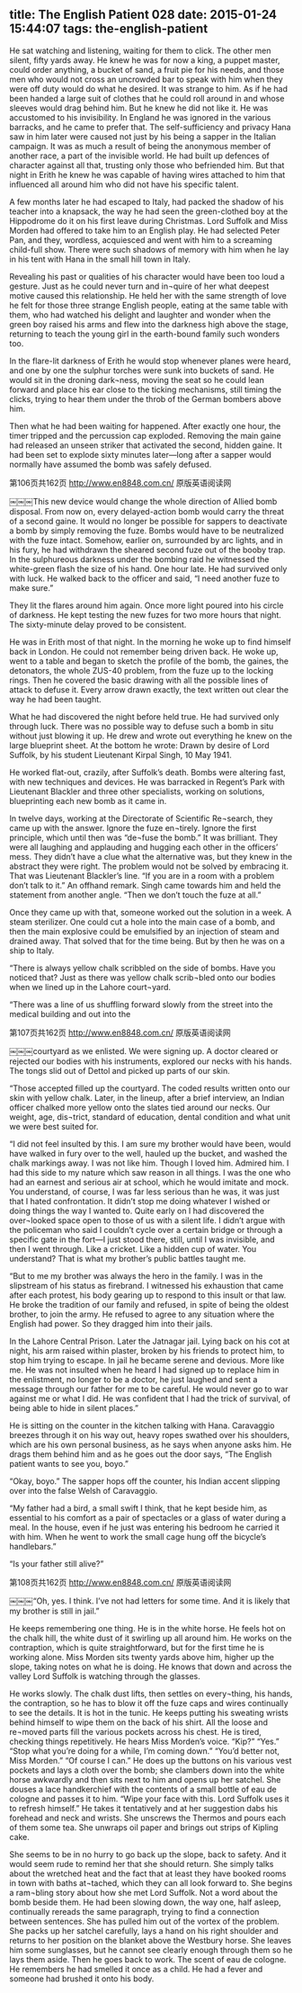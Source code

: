 title: The English Patient 028
date: 2015-01-24 15:44:07
tags: the-english-patient
---

He sat watching and listening, waiting for them to click. The other men silent, fifty yards away. He knew he was for now a king, a puppet master, could order anything, a bucket of sand, a fruit pie for his needs, and those men who would not cross an uncrowded bar to speak with him when they were off duty would do what he desired. It was strange to him. As if he had been handed a large suit of clothes that he could roll around in and whose sleeves would drag behind him. But he knew he did not like it. He was accustomed to his invisibility. In England he was ignored in the various barracks, and he came to prefer that. The self-sufficiency and privacy Hana saw in him later were caused not just by his being a sapper in the Italian campaign. It was as much a result of being the anonymous member of another race, a part of the invisible world. He had built up defences of character against all that, trusting only those who befriended him. But that night in Erith he knew he was capable of having wires attached to him that influenced all around him who did not have his specific talent.

A few months later he had escaped to Italy, had packed the shadow of his teacher into a knapsack, the way he had seen the green-clothed boy at the Hippodrome do it on his first leave during Christmas. Lord Suffolk and Miss Morden had offered to take him to an English play. He had selected Peter Pan, and they, wordless, acquiesced and went with him to a screaming child-full show. There were such shadows of memory with him when he lay in his tent with Hana in the small hill town in Italy.

Revealing his past or qualities of his character would have been too loud a gesture. Just as he could never turn and in¬quire of her what deepest motive caused this relationship. He held her with the same strength of love he felt for those three strange English people, eating at the same table with them, who had watched his delight and laughter and wonder when the green boy raised his arms and flew into the darkness high above the stage, returning to teach the young girl in the earth-bound family such wonders too.

In the flare-lit darkness of Erith he would stop whenever planes were heard, and one by one the sulphur torches were sunk into buckets of sand. He would sit in the droning dark¬ness, moving the seat so he could lean forward and place his ear close to the ticking mechanisms, still timing the clicks, trying to hear them under the throb of the German bombers above him.

Then what he had been waiting for happened. After exactly one hour, the timer tripped and the percussion cap exploded. Removing the main gaine had released an unseen striker that activated the second, hidden gaine. It had been set to explode sixty minutes later—long after a sapper would normally have assumed the bomb was safely defused.

第106页共162页 http://www.en8848.com.cn/ 原版英语阅读网

￼￼￼This new device would change the whole direction of Allied bomb disposal. From now on, every delayed-action bomb would carry the threat of a second gaine. It would no longer be possible for sappers to deactivate a bomb by simply removing the fuze. Bombs would have to be neutralized with the fuze intact. Somehow, earlier on, surrounded by arc lights, and in his fury, he had withdrawn the sheared second fuze out of the booby trap. In the sulphureous darkness under the bombing raid he witnessed the white-green flash the size of his hand. One hour late. He had survived only with luck. He walked back to the officer and said, “I need another fuze to make sure.”

They lit the flares around him again. Once more light poured into his circle of darkness. He kept testing the new fuzes for two more hours that night. The sixty-minute delay proved to be consistent.

He was in Erith most of that night. In the morning he woke up to find himself back in London. He could not remember being driven back. He woke up, went to a table and began to sketch the profile of the bomb, the gaines, the detonators, the whole ZUS-40 problem, from the fuze up to the locking rings. Then he covered the basic drawing with all the possible lines of attack to defuse it. Every arrow drawn exactly, the text written out clear the way he had been taught.

What he had discovered the night before held true. He had survived only through luck. There was no possible way to defuse such a bomb in situ without just blowing it up. He drew and wrote out everything he knew on the large blueprint sheet. At the bottom he wrote: Drawn by desire of Lord Suffolk, by his student Lieutenant Kirpal Singh, 10 May 1941.

He worked flat-out, crazily, after Suffolk’s death. Bombs were altering fast, with new techniques and devices. He was barracked in Regent’s Park with Lieutenant Blackler and three other specialists, working on solutions, blueprinting each new bomb as it came in.

In twelve days, working at the Directorate of Scientific Re¬search, they came up with the answer. Ignore the fuze en¬tirely. Ignore the first principle, which until then was “de¬fuse the bomb.” It was brilliant. They were all laughing and applauding and hugging each other in the officers’ mess. They didn’t have a clue what the alternative was, but they knew in the abstract they were right. The problem would not be solved by embracing it. That was Lieutenant Blackler’s line. “If you are in a room with a problem don’t talk to it.” An offhand remark. Singh came towards him and held the statement from another angle. “Then we don’t touch the fuze at all.”

Once they came up with that, someone worked out the solution in a week. A steam sterilizer. One could cut a hole into the main case of a bomb, and then the main explosive could be emulsified by an injection of steam and drained away. That solved that for the time being. But by then he was on a ship to Italy.

“There is always yellow chalk scribbled on the side of bombs. Have you noticed that? Just as there was yellow chalk scrib¬bled onto our bodies when we lined up in the Lahore court¬yard.

“There was a line of us shuffling forward slowly from the street into the medical building and out into the

第107页共162页 http://www.en8848.com.cn/ 原版英语阅读网

￼￼￼courtyard as we enlisted. We were signing up. A doctor cleared or rejected our bodies with his instruments, explored our necks with his hands. The tongs slid out of Dettol and picked up parts of our skin.

“Those accepted filled up the courtyard. The coded results written onto our skin with yellow chalk. Later, in the lineup, after a brief interview, an Indian officer chalked more yellow onto the slates tied around our necks. Our weight, age, dis¬trict, standard of education, dental condition and what unit we were best suited for.

“I did not feel insulted by this. I am sure my brother would have been, would have walked in fury over to the well, hauled up the bucket, and washed the chalk markings away. I was not like him. Though I loved him. Admired him. I had this side to my nature which saw reason in all things. I was the one who had an earnest and serious air at school, which he would imitate and mock. You understand, of course, I was far less serious than he was, it was just that I hated confrontation. It didn’t stop me doing whatever I wished or doing things the way I wanted to. Quite early on I had discovered the over¬looked space open to those of us with a silent life. I didn’t argue with the policeman who said I couldn’t cycle over a certain bridge or through a specific gate in the fort—I just stood there, still, until I was invisible, and then I went through. Like a cricket. Like a hidden cup of water. You understand? That is what my brother’s public battles taught me.

“But to me my brother was always the hero in the family. I was in the slipstream of his status as firebrand. I witnessed his exhaustion that came after each protest, his body gearing up to respond to this insult or that law. He broke the tradition of our family and refused, in spite of being the oldest brother, to join the army. He refused to agree to any situation where the English had power. So they dragged him into their jails.

In the Lahore Central Prison. Later the Jatnagar jail. Lying back on his cot at night, his arm raised within plaster, broken by his friends to protect him, to stop him trying to escape. In jail he became serene and devious. More like me. He was not insulted when he heard I had signed up to replace him in the enlistment, no longer to be a doctor, he just laughed and sent a message through our father for me to be careful. He would never go to war against me or what I did. He was confident that I had the trick of survival, of being able to hide in silent places.”

He is sitting on the counter in the kitchen talking with Hana. Caravaggio breezes through it on his way out, heavy ropes swathed over his shoulders, which are his own personal business, as he says when anyone asks him. He drags them behind him and as he goes out the door says, “The English patient wants to see you, boyo.”

“Okay, boyo.” The sapper hops off the counter, his Indian accent slipping over into the false Welsh of Caravaggio.

“My father had a bird, a small swift I think, that he kept beside him, as essential to his comfort as a pair of spectacles or a glass of water during a meal. In the house, even if he just was entering his bedroom he carried it with him. When he went to work the small cage hung off the bicycle’s handlebars.”

“Is your father still alive?”

第108页共162页 http://www.en8848.com.cn/ 原版英语阅读网

￼￼￼“Oh, yes. I think. I’ve not had letters for some time. And it is likely that my brother is still in jail.”

He keeps remembering one thing. He is in the white horse. He feels hot on the chalk hill, the white dust of it swirling up all around him. He works on the contraption, which is quite straightforward, but for the first time he is working alone. Miss Morden sits twenty yards above him, higher up the slope, taking notes on what he is doing. He knows that down and across the valley Lord Suffolk is watching through the glasses.

He works slowly. The chalk dust lifts, then settles on every¬thing, his hands, the contraption, so he has to blow it off the fuze caps and wires continually to see the details. It is hot in the tunic. He keeps putting his sweating wrists behind himself to wipe them on the back of his shirt. All the loose and re¬moved parts fill the various pockets across his chest. He is tired, checking things repetitively. He hears Miss Morden’s voice. “Kip?” “Yes.” “Stop what you’re doing for a while, I’m coming down.” “You’d better not, Miss Morden.” “Of course I can.” He does up the buttons on his various vest pockets and lays a cloth over the bomb; she clambers down into the white horse awkwardly and then sits next to him and opens up her satchel. She douses a lace handkerchief with the contents of a small bottle of eau de cologne and passes it to him. “Wipe your face with this. Lord Suffolk uses it to refresh himself.” He takes it tentatively and at her suggestion dabs his forehead and neck and wrists. She unscrews the Thermos and pours each of them some tea. She unwraps oil paper and brings out strips of Kipling cake.

She seems to be in no hurry to go back up the slope, back to safety. And it would seem rude to remind her that she should return. She simply talks about the wretched heat and the fact that at least they have booked rooms in town with baths at¬tached, which they can all look forward to. She begins a ram¬bling story about how she met Lord Suffolk. Not a word about the bomb beside them. He had been slowing down, the way one, half asleep, continually rereads the same paragraph, trying to find a connection between sentences. She has pulled him out of the vortex of the problem. She packs up her satchel carefully, lays a hand on his right shoulder and returns to her position on the blanket above the Westbury horse. She leaves him some sunglasses, but he cannot see clearly enough through them so he lays them aside. Then he goes back to work. The scent of eau de cologne. He remembers he had smelled it once as a child. He had a fever and someone had brushed it onto his body.

